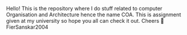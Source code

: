 Hello!
This is the repository where I do stuff related to computer Organisation and Architecture hence the name COA. 
This is assignment given at my university so hope you all can check it out.
Cheers 🍷
FierSanskar2004
